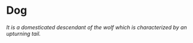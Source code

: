 # Dog

######  It is a domesticated descendant of the wolf which is characterized by an upturning tail.
